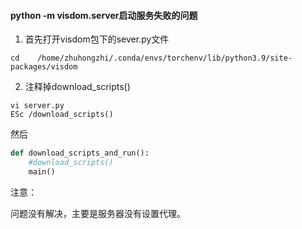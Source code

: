 #### python -m visdom.server启动服务失败的问题

1. 首先打开visdom包下的sever.py文件

```shell
cd    /home/zhuhongzhi/.conda/envs/torchenv/lib/python3.9/site-packages/visdom
```

2. 注释掉download_scripts()

```shell
vi server.py
ESc /download_scripts()
```

然后

```python
def download_scripts_and_run():
    #download_scripts()
    main()
```

注意：

问题没有解决，主要是服务器没有设置代理。